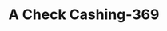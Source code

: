 ---
f_zip-code: 90720
f_state-code: CA
title: A Check Cashing-369
f_phone: 562-799-2044
f_city-only: Los Alamitos
f_address: 3259 Katella Ave Los Alamitos
f_location-unique-id: '369'
slug: a-check-cashing-369
updated-on: '2024-05-30T13:46:58.046Z'
created-on: '2024-05-30T13:36:59.803Z'
published-on: '2024-05-30T13:54:32.469Z'
f_city-state: cms/city/los-alamitos-ca.md
f_company: cms/company/a-check-cashing.md
f_state: cms/state/california.md
layout: '[payday-loan].html'
tags: payday-loan
---